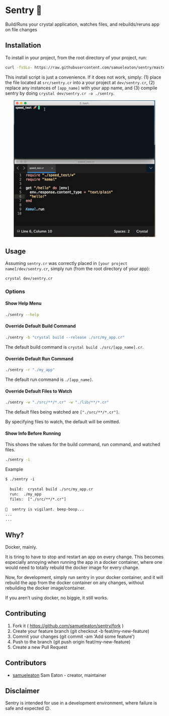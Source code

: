 # Sentry 🤖  

Build/Runs your crystal application, watches files, and rebuilds/reruns app on file changes

## Installation

To install in your project, from the root directory of your project, run:
```bash
curl -fsSLo- https://raw.githubusercontent.com/samueleaton/sentry/master/install.rb | ruby
```

This install script is just a convenience. If it does not work, simply: (1) place the file located at `src/sentry.cr` into a your project at `dev/sentry.cr`, (2) replace any instances of `[app_name]` with your app name, and (3) compile sentry by doing `crystal dev/sentry.cr -o ./sentry`.

<p align="center">
  <img width="450" title="sentry" alt="sentry" src="https://raw.githubusercontent.com/samueleaton/design/master/sentry.gif" />
</p>

## Usage

Assuming `sentry.cr` was correctly placed in `[your project name]/dev/sentry.cr`, simply run (from the root directory of your app):

```bash
crystal dev/sentry.cr
```

### Options

#### Show Help Menu

```bash
./sentry --help
```

#### Override Default Build Command

```bash
./sentry -b "crystal build --release ./src/my_app.cr"
```

The default build command is `crystal build ./src/[app_name].cr`.

#### Override Default Run Command

```bash
./sentry -r "./my_app"
```

The default run command is `./[app_name]`.

#### Override Default Files to Watch

```bash
./sentry -w "./src/**/*.cr" -w "./lib/**/*.cr"
```

The default files being watched are `["./src/**/*.cr"]`.

By specifying files to watch, the default will be omitted.

#### Show Info Before Running

This shows the values for the build command, run command, and watched files.

```bash
./sentry -i
```

Example  
```
$ ./sentry -i

  build:  crystal build ./src/my_app.cr
  run:  ./my_app
  files:  ["./src/**/*.cr"]

🤖  sentry is vigilant. beep-boop...
...
...
```

## Why?

Docker, mainly.

It is tiring to have to stop and restart an app on every change. This becomes especially annoying when running the app in a docker container, where one would need to totally rebuild the docker image for every change.

Now, for development, simply run sentry in your docker container, and it will rebuild the app from the docker container on any changes, without rebuilding the docker image/container.

If you aren't using docker, no biggie, it still works.

## Contributing

1. Fork it ( https://github.com/samueleaton/sentry/fork )
2. Create your feature branch (git checkout -b feat/my-new-feature)
3. Commit your changes (git commit -am 'Add some feature')
4. Push to the branch (git push origin feat/my-new-feature)
5. Create a new Pull Request

## Contributors

- [samueleaton](https://github.com/samueleaton) Sam Eaton - creator, maintainer

## Disclaimer

Sentry is intended for use in a development environment, where failure is safe and expected 😉.
